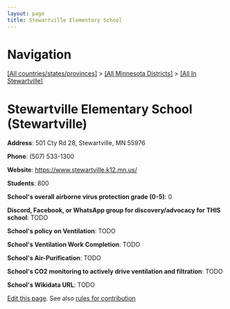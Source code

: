 ```yaml
---
layout: page
title: Stewartville Elementary School
---
```

# Navigation

[[All countries/states/provinces]](../../..) > [[All Minnesota Districts]](../..) > [[All In Stewartville]](..)

# Stewartville Elementary School (Stewartville)

**Address**: 501 Cty Rd 28, Stewartville, MN 55976

**Phone**: (507) 533-1300

**Website**: <https://www.stewartville.k12.mn.us/>

**Students**: 800

**School's overall airborne virus protection grade (0-5)**: 0

**Discord, Facebook, or WhatsApp group for discovery/advocacy for THIS school**: TODO

**School's policy on Ventilation**: TODO

**School's Ventilation Work Completion**: TODO

**School's Air-Purification**: TODO

**School's CO2 monitoring to actively drive ventilation and filtration**: TODO

**School's Wikidata URL**: TODO


[Edit this page](https://github.com/ventilate-schools/MN/edit/main/./Stewartville/Stewartville_Elementary_School.md). See also [rules for contribution](../../../contribution-rules/)